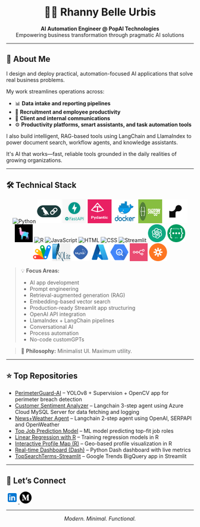 <h1 align="center">👩‍💻 Rhanny Belle Urbis</h1>
<p align="center"><strong>AI Automation Engineer @ PopAI Technologies</strong><br>
Empowering business transformation through pragmatic AI solutions</p>

---

## 🧠 About Me

<p>I design and deploy practical, automation-focused AI applications that solve real business problems.</p>
<p> My work streamlines operations across:</p>

- 📊 <strong>Data intake and reporting pipelines</strong>  
- 👥 <strong>Recruitment and employee productivity</strong>  
- 💬 <strong>Client and internal communications</strong>  
- ⚙️ <strong>Productivity platforms, smart assistants, and task automation tools</strong>
<p>I also build intelligent, RAG-based tools using LangChain and LlamaIndex to power document search, workflow agents, and knowledge assistants.</p> It's AI that works—fast, reliable tools grounded in the daily realities of growing organizations.</p>

---

## 🛠️ Technical Stack

<div align="center">
  <img src="https://cdn.jsdelivr.net/gh/devicons/devicon/icons/python/python-original.svg" alt="Python" width="48" height="48">
  <img src="https://github.com/rnx2024/rnx2024/blob/main/langchain-color.png" alt="LangChain" width="64" height="64">
  <img src="https://github.com/rnx2024/rnx2024/blob/main/fastapi.jpg" alt="FastAPI" width="64" height="64">
  <img src="https://github.com/rnx2024/rnx2024/blob/main/pydantic.png" alt="Pydantic" width="64" height="64"">
  <img src="https://github.com/rnx2024/rnx2024/blob/main/docker.png" alt="Docker" width="64" height="64">
  <img src="https://github.com/rnx2024/rnx2024/blob/main/swagger-logo-horizontal.png" alt="Swagger" width="64" height="64">
  <img src="https://github.com/rnx2024/rnx2024/blob/main/render-icon.jpg" alt="Render" width="64" height="64">
  <img src="https://github.com/rnx2024/rnx2024/blob/main/llama-index.jpg" alt="LlamaIndex" width="48" height="48">
  <img src="https://cdn.jsdelivr.net/gh/devicons/devicon/icons/r/r-original.svg" alt="R" width="48" height="48">
  <img src="https://cdn.jsdelivr.net/gh/devicons/devicon/icons/javascript/javascript-original.svg" alt="JavaScript" width="48" height="48">
  <img src="https://cdn.jsdelivr.net/gh/devicons/devicon/icons/html5/html5-original.svg" alt="HTML" width="48" height="48">
  <img src="https://cdn.jsdelivr.net/gh/devicons/devicon/icons/css3/css3-original.svg" alt="CSS" width="48" height="48">
  <img src="https://streamlit.io/images/brand/streamlit-logo-secondary-colormark-darktext.png" alt="Streamlit" width="96" height="96">
  <img src="https://github.com/rnx2024/rnx2024/raw/main/vecteezy_openai-chatgpt-logo-icon_22227364.png" alt="OpenAI" width="48" height="48">
  <img src="https://github.com/rnx2024/rnx2024/blob/main/rest-api-icon-8.jpg" alt="REST API" width="48" height="48">
  <img src="https://github.com/rnx2024/rnx2024/blob/main/google-apps-script_5968494.png" alt="Apps Script" width="48" height="48">
  <img src="https://github.com/rnx2024/rnx2024/blob/main/sqlite.png" alt="SQLite" width="48" height="48">
  <img src="https://github.com/rnx2024/rnx2024/blob/main/mysql.png" alt="MySQL Server" width="48" height="48">
  <img src="https://github.com/rnx2024/rnx2024/blob/main/azure%20cloud.jpg" alt="Azure Cloud" width="48" height="48">
  <img src="https://github.com/rnx2024/rnx2024/blob/main/bigquery.png" alt="BigQuery" width="48" height="48">
  <img src="https://github.com/rnx2024/rnx2024/blob/main/n8n.png" alt="n8n" width="48" height="48">
  <img src="https://github.com/rnx2024/rnx2024/blob/main/zapier.png" alt="Zapier" width="48" height="48">
  
</div>

> 💡 <strong>Focus Areas:</strong>  
> - AI app development  
> - Prompt engineering  
> - Retrieval-augmented generation (RAG)  
> - Embedding-based vector search  
> - Production-ready Streamlit app structuring  
> - OpenAI API integration  
> - LlamaIndex + LangChain pipelines  
> - Conversational AI  
> - Process automation  
> - No-code customGPTs  

> 🧩 <strong>Philosophy:</strong> Minimalist UI. Maximum utility.

---

## ⭐ Top Repositories

<ul>
  <li><a href="https://github.com/rnx2024/PerimeterGuard-AI" target="_blank">PerimeterGuard-AI</a> – YOLOv8 + Supervision + OpenCV app for perimeter breach detection</li>
  <li><a href="https://github.com/rnx2024/mysql-langchain" target="_blank"> Customer Sentiment Analyzer</a> – Langchain 3-step agent using Azure Cloud MySQL Server for data fetching and logging </li>
  <li><a href="https://github.com/rnx2024/news-weather_agent-langchain" target="_blank">News+Weather Agent</a> – Langchain 2-step agent using OpenAI, SERPAPI and OpenWeather</li>
  <li><a href="https://github.com/rnx2024/top-job-prediction_model" target="_blank">Top Job Prediction Model</a> – ML model predicting top-fit job roles</li>
  <li><a href="https://github.com/rnx2024/Linear-Regression-Model-Training-with-R" target="_blank">Linear Regression with R</a> – Training regression models in R</li>
  <li><a href="https://github.com/rnx2024/Interactive-Profile-Map-using-R-Programming" target="_blank">Interactive Profile Map (R)</a> – Geo-based profile visualization in R</li>
  <li><a href="https://github.com/rnx2024/Real-time-Dashboard-Python-Dash-" target="_blank">Real-time Dashboard (Dash)</a> – Python Dash dashboard with live metrics</li>
  <li><a href="https://github.com/rnx2024/TopSearchTerms-Streamlit" target="_blank">TopSearchTerms-Streamlit</a> – Google Trends BigQuery app in Streamlit</li>
</ul>

---

## 📡 Let’s Connect

<p align="left">
  <a href="https://www.linkedin.com/in/rhanny-belle-urbis" target="_blank">
    <img src="https://github.com/rnx2024/rnx2024/blob/main/icons8-linkedin-48.png" alt="LinkedIn" width="32" height="32">
  </a>
  <a href="https://medium.com/@rnx2024" target="_blank">
    <img src="https://github.com/rnx2024/rnx2024/blob/main/medium.png" alt="Medium" width="32" height="32">
  </a>
</p>

---

<p align="center"><i>Modern. Minimal. Functional.</i></p>
